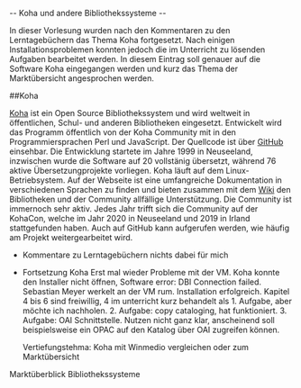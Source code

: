 -- Koha und andere Bibliothekssysteme --

In dieser Vorlesung wurden nach den Kommentaren zu den Lerntagebüchern das Thema Koha fortgesetzt. Nach einigen Installationsproblemen konnten jedoch die im Unterricht zu lösenden Aufgaben bearbeitet werden. In diesem Eintrag soll genauer auf die Software Koha eingegangen werden und kurz das Thema der Marktübersicht angesprochen werden.

##Koha

[Koha](https://koha-community.org/about/) ist ein Open Source Bibliothekssystem und wird weltweit in öffentlichen, Schul- und anderen Bibliotheken eingesetzt. Entwickelt wird das Programm öffentlich von der Koha Community mit in den Programmiersprachen Perl und JavaScript. Der Quellcode ist über [GitHub](https://github.com/Koha-Community/Koha/graphs/contributors) einsehbar. Die Entwicklung startete im Jahre 1999 in Neuseeland, inzwischen wurde die Software auf 20 vollstänig übersetzt, während 76 aktive Übersetzungprojekte vorliegen. Koha läuft auf dem Linux-Betriebsystem. Auf der Webseite ist eine umfangreiche Dokumentation in verschiedenen Sprachen zu finden und bieten zusammen mit dem [Wiki](https://wiki.koha-community.org/wiki/Main_Page) den Bibliotheken und der Community allfällige Unterstützung. Die Community ist immernoch sehr aktiv. Jedes Jahr trifft sich die Community auf der KohaCon, welche im Jahr 2020 in Neuseeland und 2019 in Irland stattgefunden haben. Auch auf GitHub kann aufgerufen werden, wie häufig am Projekt weitergearbeitet wird. 

- Kommentare zu Lerntagebüchern
  nichts dabei für mich
- Fortsetzung Koha
  Erst mal wieder Probleme mit der VM. Koha konnte den Installer nicht öffnen, Software error: DBI Connection failed.
  Sebastian Meyer werkelt an der VM rum. Installation erfolgreich. Kapitel 4 bis 6 sind freiwillig,
  4 im unterricht kurz behandelt als 1. Aufgabe, aber möchte ich nachholen. 2. Aufgabe: copy cataloging, hat funktioniert.
  3. Aufgabe: OAI Schnittstelle. Nutzen nicht ganz klar, anscheinend soll beispielsweise ein OPAC auf den Katalog über OAI zugreifen können.

  Vertiefungstehma: Koha mit Winmedio vergleichen oder zum Marktübersicht


Marktüberblick Bibliothekssysteme
